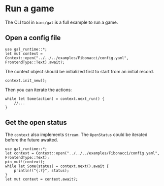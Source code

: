 # Run a game
The CLI tool in `bins/gal` is a full example to run a game.

## Open a config file
``` rust,ignore
use gal_runtime::*;
let mut context = Context::open("../../../examples/Fibonacci/config.yaml", FrontendType::Text).await?;
```
The context object should be initialized first to start from an initial record.
``` rust,ignore
context.init_new();
```
Then you can iterate the actions:
``` rust,ignore
while let Some(action) = context.next_run() {
    //...
}
```

## Get the open status
The `context` also implements `Stream`.
The `OpenStatus` could be iterated before the future awaited.
``` rust,ignore
use gal_runtime::*;
let context = Context::open("../../../examples/Fibonacci/config.yaml", FrontendType::Text);
pin_mut!(context);
while let Some(status) = context.next().await {
    println!("{:?}", status);
}
let mut context = context.await?;
```
